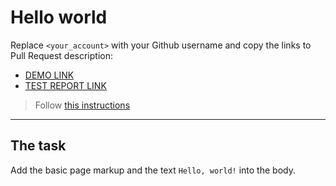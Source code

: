 # Hello world
Replace `<your_account>` with your Github username and copy the links to Pull Request description:
- [DEMO LINK](https://mykhailoivchenko.github.io/layout_hello-world/)
- [TEST REPORT LINK](https://mykhailoivchenko.github.io/layout_hello-world/report/html_report/)

> Follow [this instructions](https://github.com/mate-academy/layout_task-guideline#how-to-solve-the-layout-tasks-on-github)
___

## The task 
Add the basic page markup and the text `Hello, world!` into the body.
